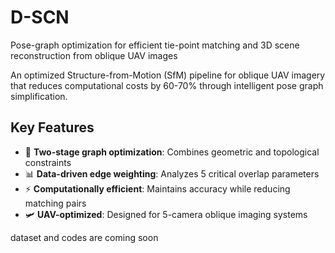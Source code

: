 # D-SCN

Pose-graph optimization for efficient tie-point matching and 3D scene reconstruction from oblique UAV images

An optimized Structure-from-Motion (SfM) pipeline for oblique UAV imagery that reduces computational costs by 60-70% through intelligent pose graph simplification.

## Key Features
- 🚀 **Two-stage graph optimization**: Combines geometric and topological constraints
- 📊 **Data-driven edge weighting**: Analyzes 5 critical overlap parameters
- ⚡ **Computationally efficient**: Maintains accuracy while reducing matching pairs
- 🛩️ **UAV-optimized**: Designed for 5-camera oblique imaging systems

dataset and codes are coming soon
